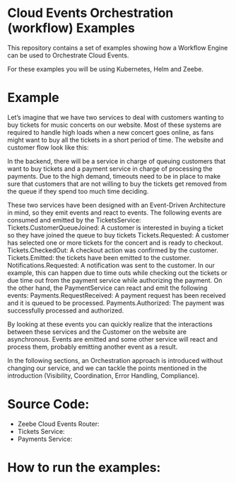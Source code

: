 # Cloud Events Orchestration (workflow) Examples

This repository contains a set of examples showing how a Workflow Engine can be used to Orchestrate Cloud Events.

For these examples you will be using Kubernetes, Helm and Zeebe. 


# Example
Let’s imagine that we have two services to deal with customers wanting to buy tickets for music concerts on our website. Most of these systems are required to handle high loads when a new concert goes online, as fans might want to buy all the tickets in a short period of time. 
The website and customer flow look like this: 


In the backend, there will be a service in charge of queuing customers that want to buy tickets and a payment service in charge of processing the payments. Due to the high demand, timeouts need to be in place to make sure that customers that are not willing to buy the tickets get removed from the queue if they spend too much time deciding. 



These two services have been designed with an Event-Driven Architecture in mind, so they emit events and react to events. The following events are consumed and emitted by the TicketsService: 
Tickets.CustomerQueueJoined: A customer is interested in buying a ticket so they have joined the queue to buy tickets 
Tickets.Requested:  A customer has selected one or more tickets for the concert and is ready to checkout. 
Tickets.CheckedOut: A checkout action was confirmed by the customer.
Tickets.Emitted: the tickets have been emitted to the customer. 
Notifications.Requested: A notification was sent to the customer. In our example, this can happen due to time outs while checking out the tickets or due time out from the payment service while authorizing the payment. 
On the other hand, the PaymentService can react and emit the following events:
Payments.RequestReceived: A payment request has been received and it is queued to be processed. 
Payments.Authorized: The payment was successfully processed and authorized.


By looking at these events you can quickly realize that the interactions between these services and the Customer on the website are asynchronous. Events are emitted and some other service will react and process them, probably emitting another event as a result.  

In the following sections, an Orchestration approach is introduced without changing our service, and we can tackle the points mentioned in the introduction (Visibility, Coordination, Error Handling, Compliance). 


# Source Code:
- Zeebe Cloud Events Router: 
- Tickets Service: 
- Payments Service: 

# How to run the examples: 

